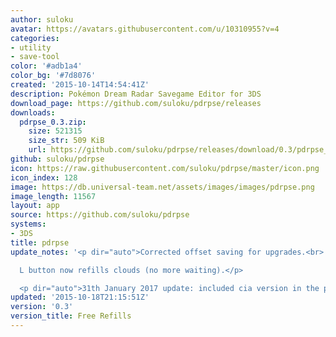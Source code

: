 ```yaml
---
author: suloku
avatar: https://avatars.githubusercontent.com/u/10310955?v=4
categories:
- utility
- save-tool
color: '#adb1a4'
color_bg: '#7d8076'
created: '2015-10-14T14:54:41Z'
description: Pokémon Dream Radar Savegame Editor for 3DS
download_page: https://github.com/suloku/pdrpse/releases
downloads:
  pdrpse_0.3.zip:
    size: 521315
    size_str: 509 KiB
    url: https://github.com/suloku/pdrpse/releases/download/0.3/pdrpse_0.3.zip
github: suloku/pdrpse
icon: https://raw.githubusercontent.com/suloku/pdrpse/master/icon.png
icon_index: 128
image: https://db.universal-team.net/assets/images/images/pdrpse.png
image_length: 11567
layout: app
source: https://github.com/suloku/pdrpse
systems:
- 3DS
title: pdrpse
update_notes: '<p dir="auto">Corrected offset saving for upgrades.<br>

  L button now refills clouds (no more waiting).</p>

  <p dir="auto">31th January 2017 update: included cia version in the package.</p>'
updated: '2015-10-18T21:15:51Z'
version: '0.3'
version_title: Free Refills
---
```

